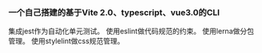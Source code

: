### 一个自己搭建的基于Vite 2.0、typescript、vue3.0的CLI
集成jest作为自动化单元测试。
使用eslint做代码规范的约束。
使用lerna做分包管理。
使用stylelint做css规范管理。
